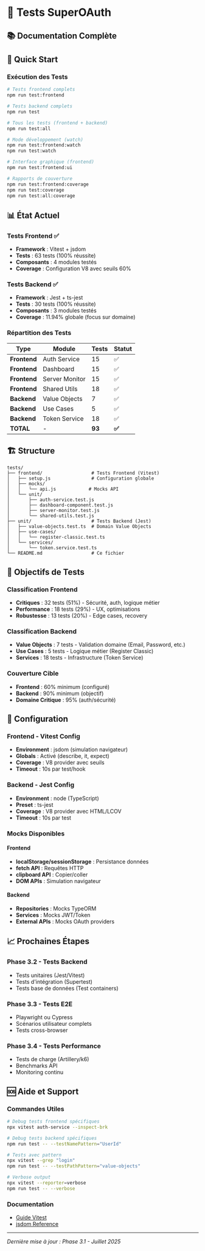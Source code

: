 # 🧪 Tests SuperOAuth

## 📚 Documentation Complète
## 🚀 Quick Start

### Exécution des Tests
```bash
# Tests frontend complets
npm run test:frontend

# Tests backend complets
npm run test

# Tous les tests (frontend + backend)
npm run test:all

# Mode développement (watch)
npm run test:frontend:watch
npm run test:watch

# Interface graphique (frontend)
npm run test:frontend:ui

# Rapports de couverture
npm run test:frontend:coverage
npm run test:coverage
npm run test:all:coverage
```

## 📊 État Actuel

### Tests Frontend ✅
- **Framework** : Vitest + jsdom
- **Tests** : 63 tests (100% réussite)
- **Composants** : 4 modules testés
- **Coverage** : Configuration V8 avec seuils 60%

### Tests Backend ✅
- **Framework** : Jest + ts-jest
- **Tests** : 30 tests (100% réussite)
- **Composants** : 3 modules testés
- **Coverage** : 11.94% globale (focus sur domaine)

### Répartition des Tests
| Type | Module | Tests | Statut |
|------|--------|-------|--------|
| **Frontend** | Auth Service | 15 | ✅ |
| **Frontend** | Dashboard | 15 | ✅ |
| **Frontend** | Server Monitor | 15 | ✅ |
| **Frontend** | Shared Utils | 18 | ✅ |
| **Backend** | Value Objects | 7 | ✅ |
| **Backend** | Use Cases | 5 | ✅ |
| **Backend** | Token Service | 18 | ✅ |
| **TOTAL** | - | **93** | **✅** |

## 🏗️ Structure

```
tests/
├── frontend/                  # Tests Frontend (Vitest)
│   ├── setup.js               # Configuration globale
│   ├── mocks/
│   │   └── api.js            # Mocks API
│   └── unit/
│       ├── auth-service.test.js
│       ├── dashboard-component.test.js
│       ├── server-monitor.test.js
│       └── shared-utils.test.js
├── unit/                      # Tests Backend (Jest)
│   ├── value-objects.test.ts  # Domain Value Objects
│   ├── use-cases/
│   │   └── register-classic.test.ts
│   └── services/
│       └── token.service.test.ts
└── README.md                  # Ce fichier
```

## 🎯 Objectifs de Tests

### Classification Frontend
- **Critiques** : 32 tests (51%) - Sécurité, auth, logique métier
- **Performance** : 18 tests (29%) - UX, optimisations
- **Robustesse** : 13 tests (20%) - Edge cases, recovery

### Classification Backend
- **Value Objects** : 7 tests - Validation domaine (Email, Password, etc.)
- **Use Cases** : 5 tests - Logique métier (Register Classic)
- **Services** : 18 tests - Infrastructure (Token Service)

### Couverture Cible
- **Frontend** : 60% minimum (configuré)
- **Backend** : 90% minimum (objectif)
- **Domaine Critique** : 95% (auth/sécurité)

## 🔧 Configuration

### Frontend - Vitest Config
- **Environment** : jsdom (simulation navigateur)
- **Globals** : Activé (describe, it, expect)
- **Coverage** : V8 provider avec seuils
- **Timeout** : 10s par test/hook

### Backend - Jest Config
- **Environment** : node (TypeScript)
- **Preset** : ts-jest
- **Coverage** : V8 provider avec HTML/LCOV
- **Timeout** : 10s par test

### Mocks Disponibles
#### Frontend
- **localStorage/sessionStorage** : Persistance données
- **fetch API** : Requêtes HTTP
- **clipboard API** : Copier/coller
- **DOM APIs** : Simulation navigateur

#### Backend
- **Repositories** : Mocks TypeORM
- **Services** : Mocks JWT/Token
- **External APIs** : Mocks OAuth providers

## 📈 Prochaines Étapes

### Phase 3.2 - Tests Backend
- Tests unitaires (Jest/Vitest)
- Tests d'intégration (Supertest)
- Tests base de données (Test containers)

### Phase 3.3 - Tests E2E
- Playwright ou Cypress
- Scénarios utilisateur complets
- Tests cross-browser

### Phase 3.4 - Tests Performance
- Tests de charge (Artillery/k6)
- Benchmarks API
- Monitoring continu

## 🆘 Aide et Support

### Commandes Utiles
```bash
# Debug tests frontend spécifiques
npx vitest auth-service --inspect-brk

# Debug tests backend spécifiques
npm run test -- --testNamePattern="UserId"

# Tests avec pattern
npx vitest --grep "login"
npm run test -- --testPathPattern="value-objects"

# Verbose output
npx vitest --reporter=verbose
npm run test -- --verbose
```

### Documentation
- [Guide Vitest](https://vitest.dev/guide/)
- [jsdom Reference](https://github.com/jsdom/jsdom)
---

*Dernière mise à jour : Phase 3.1 - Juillet 2025*
